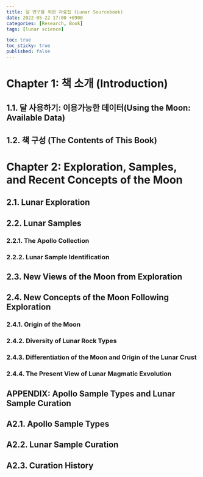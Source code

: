 ```yaml
---
title: 달 연구를 위한 자료집 (Lunar Sourcebook)
date: 2022-05-22 17:00 +0900
categories: [Research, Book]
tags: [lunar science]

toc: true
toc_sticky: true
published: false
---
```


# Chapter 1: 책 소개 (Introduction)
## 1.1. 달 사용하기: 이용가능한 데이터(Using the Moon: Available Data)
## 1.2. 책 구성 (The Contents of This Book)

# Chapter 2: Exploration, Samples, and Recent Concepts of the Moon
## 2.1. Lunar Exploration
## 2.2. Lunar Samples
### 2.2.1. The Apollo Collection
### 2.2.2. Lunar Sample Identification
## 2.3. New Views of the Moon from Exploration
## 2.4. New Concepts of the Moon Following Exploration
### 2.4.1. Origin of the Moon
### 2.4.2. Diversity of Lunar Rock Types
### 2.4.3. Differentiation of the Moon and Origin of the Lunar Crust
### 2.4.4. The Present View of Lunar Magmatic Exvolution
## APPENDIX: Apollo Sample Types and Lunar Sample Curation
## A2.1. Apollo Sample Types
## A2.2. Lunar Sample Curation
## A2.3. Curation History
